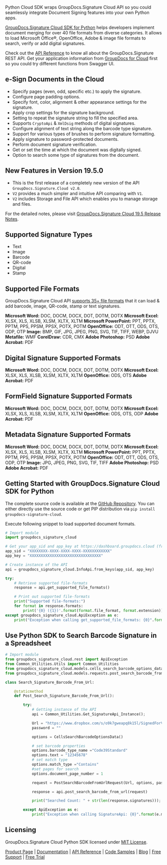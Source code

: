 Python Cloud SDK wraps GroupDocs.Signature Cloud API so you could seamlessly integrate Document Signing features into your own Python apps.

[GroupDocs.Signature Cloud SDK for Python](https://products.groupdocs.cloud/signature/python) helps developers implement document merging for over 40 file formats from diverse categories. It allows to load Microsoft Office®, OpenOffice, Adobe & image file formats to search, verify or add digital signatures. 

Check out the [API Reference](https://apireference.groupdocs.cloud/signature/) to know all about the GroupDocs.Signature REST API. Get your application information from [GroupDocs for Cloud](https://dashboard.groupdocs.cloud/#/apps) first so you could try different functions from Swagger UI.

## e-Sign Documents in the Cloud

- Specify pages (even, odd, specific etc.) to apply the signature.
- Configure page padding options.
- Specify font, color, alignment & other appearance settings for the signature.
- Apply crop settings for the signature background.
- Setting to repeat the signature string to fill the specified area.
- Supports `CryptoApi` & `XmlDsig` methods of digital signatures.
- Configure alignment of text string along the barcode type signature.
- Support for various types of brushes to perform signature formatting.
- Apply signature to password-protected documents.
- Perform document signature verification.
- Get or set the time at which the document was digitally signed.
- Option to search some type of signatures from the document.

## New Features in Version 19.5.0

- This is the first release of a completely new version of the API `GroupDocs.Signature.Cloud v2.0`.
- `V2` provides a much simpler and intuitive API comparing with `V1`.
- `V2` includes Storage and File API which enables you to manage storage and files.

For the detailed notes, please visit [GroupDocs.Signature Cloud 19.5 Release Notes](https://wiki.groupdocs.cloud/signaturecloud/release-notes/release-notes-2019/groupdocs-signature-cloud-19-5-release-notes/).

## Supported Signature Types

- Text
- Image
- Barcode
- QR-code
- Digital
- Stamp

## Supported File Formats

GroupDocs.Signature Cloud API [supports 35+ file formats](https://wiki.groupdocs.cloud/signaturecloud/getting-started/supported-document-formats/) that it can load & add barcode, image, QR-code, stamp or text signatures.

**Microsoft Word:** DOC, DOCM, DOCX, DOT, DOTM, DOTX
**Microsoft Excel:** XLSX, XLS, XLSB, XLSM, XLTX, XLTM
**Microsoft PowerPoint:** PPT, PPTX, PPTM, PPS, PPSM, PPSX, POTX, POTM
**OpenOffice:** ODT, OTT, ODS, OTS, ODP, OTP
**Image:** BMP, GIF, JPG, JPEG, PNG, SVG, TIF, TIFF, WEBP, DJVU
**Metafile:** WMF
**CorelDraw:** CDR, CMX
**Adobe Photoshop:** PSD
**Adobe Acrobat:** PDF

## Digital Signature Supported Formats

**Microsoft Word:** DOC, DOCM, DOCX, DOT, DOTM, DOTX
**Microsoft Excel:** XLSX, XLS, XLSB, XLSM, XLTX, XLTM
**OpenOffice:** ODS, OTS
**Adobe Acrobat:** PDF

## FormField Signature Supported Formats

**Microsoft Word:** DOC, DOCM, DOCX, DOT, DOTM, DOTX
**Microsoft Excel:** XLSX, XLS, XLSB, XLSM, XLTX, XLTM
**OpenOffice:** ODS, OTS, ODP
**Adobe Acrobat:** PDF

## Metadata Signature Supported Formats

**Microsoft Word:** DOC, DOCM, DOCX, DOT, DOTM, DOTX
**Microsoft Excel:** XLSX, XLS, XLSB, XLSM, XLTX, XLTM
**Microsoft PowerPoint:** PPT, PPTX, PPTM, PPS, PPSM, PPSX, POTX, POTM
**OpenOffice:** ODT, OTT, ODS, OTS, ODP, OTP
**Image:** JPG, JPEG, PNG, SVG, TIF, TIFF
**Adobe Photoshop:** PSD
**Adobe Acrobat:** PDF

## Getting Started with GroupDocs.Signature Cloud SDK for Python

The complete source code is available at the [GitHub Repository](hhttps://github.com/groupdocs-signature-cloud/groupdocs-signature-cloud-python). You can either directly use the source code or get PIP distribution via `pip install groupdocs-signature-cloud`.

Execute following snippet to load supported document formats.

```python
# Import module
import groupdocs_signature_cloud

# Get your app_sid and app_key at https://dashboard.groupdocs.cloud (free registration is required).
app_sid = "XXXXXXXX-XXXX-XXXX-XXXX-XXXXXXXXXXXX"
app_key = "XXXXXXXXXXXXXXXXXXXXXXXXXXXXXXXX"

# Create instance of the API
api = groupdocs_signature_cloud.InfoApi.from_keys(app_sid, app_key)

try:
    # Retrieve supported file-formats
    response = api.get_supported_file_formats()

    # Print out supported file-formats
    print("Supported file-formats:")
    for format in response.formats:
        print('{0} ({1})'.format(format.file_format, format.extension)) 
except groupdocs_signature_cloud.ApiException as e:
    print("Exception when calling get_supported_file_formats: {0}".format(e.message))
```

## Use Python SDK to Search Barcode Signature in a Spreadsheet

```python
# Import module
from groupdocs_signature_cloud.rest import ApiException
from Common_Utilities.Utils import Common_Utilities
from groupdocs_signature_cloud.models.cells_search_barcode_options_data import CellsSearchBarcodeOptionsData
from groupdocs_signature_cloud.models.requests.post_search_barcode_from_url_request import PostSearchBarcodeFromUrlRequest

class Search_Signature_Barcode_From_Url:

    @staticmethod
    def Post_Search_Signature_Barcode_From_Url():

        try:
            # Getting instance of the API
            api = Common_Utilities.Get_SignatureApi_Instance();

            Url = "https://www.dropbox.com/s/o9k7gweapq8k15l/SignedForVerificationAll.xlsx?dl=1"
            password = ""

            options = CellsSearchBarcodeOptionsData()

            # set barcode properties
            options.barcode_type_name ="Code39Standard"
            options.text = "12345678"
            # set match type
            options.match_type ="Contains"
            #set pages for search
            options.document_page_number = 1

            request = PostSearchBarcodeFromUrlRequest(Url, options, password, Common_Utilities.storage_name)

            response = api.post_search_barcode_from_url(request)

            print("Searched Count: " + str(len(response.signatures)));

        except ApiException as e:
            print("Exception when calling SignatureApi: {0}".format(e.message))
```

## Licensing

GroupDocs.Signature Cloud Python SDK licensed under [MIT License](http://github.com/groupdocs-signature-cloud/groupdocs-signature-cloud-python/LICENSE).

[Product Page](https://products.groupdocs.cloud/signature/python) | [Documentation](https://wiki.groupdocs.cloud/signaturecloud/) | [API Reference](https://apireference.groupdocs.cloud/signature/) | [Code Samples](https://github.com/groupdocs-signature-cloud/groupdocs-signature-cloud-python) | [Blog](https://blog.groupdocs.cloud/category/signature/) | [Free Support](https://forum.groupdocs.cloud/c/signature) | [Free Trial](https://dashboard.groupdocs.cloud/#/apps)
